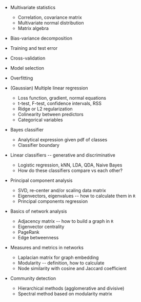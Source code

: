 - Multivariate statistics
  - Correlation, covariance matrix
  - Multivariate normal distribution
  - Matrix algebra
- Bias-variance decomposition
- Training and test error
- Cross-validation
- Model selection

- Overfitting
- (Gaussian) Multiple linear regression
  - Loss function, gradient, normal equations
  - t-test, F-test, confidence intervals, RSS
  - Ridge or L2 regularization
  - Colinearity between predictors
  - Categorical variables
- Bayes classifier
  - Analytical expression given pdf of classes
  - Classifier boundary
- Linear classifiers -- generative and discriminative
  - Logistic regression, kNN, LDA, QDA, Naive Bayes
  - How do these classifiers compare vs each other?
- Principal component analysis
  - SVD, re-center and/or scaling data matrix
  - Eigenvectors, eigenvalues -- how to calculate them in `R` 
  - Principal components regression
- Basics of network analysis
  - Adjacency matrix -- how to build a graph in `R`
  - Eigenvector centrality
  - PageRank
  - Edge betweenness
- Measures and metrics in networks
  - Laplacian matrix for graph embedding
  - Modularity -- definition, how to calculate
  - Node similarity with cosine and Jaccard coefficient
- Community detection
  - Hierarchical methods (agglomerative and divisive)
  - Spectral method based on modularity matrix


